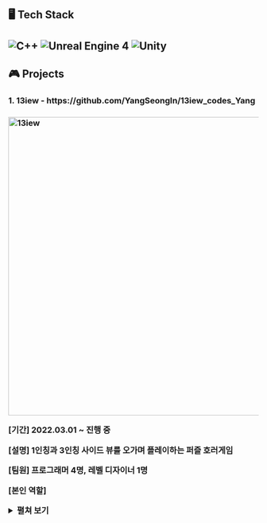 <h2>🖥 Tech Stack<h2>
<img alt="C++" src="https://img.shields.io/badge/c++-00599C?&style=for-the-badge&logo=c%2B%2B&logoColor=white">
<img alt="Unreal Engine 4" src="https://img.shields.io/badge/unrealengine-%23313131.svg?style=for-the-badge&logo=unrealengine&logoColor=white">
<img alt="Unity" src="https://img.shields.io/badge/unity-%23000000.svg?style=for-the-badge&logo=unity&logoColor=white">
</hr>
<h2>🎮 Projects</h2>
<h3 dir="auto">1. 13iew - https://github.com/YangSeongIn/13iew_codes_Yang<h3>  
<img alt="13iew" src="https://user-images.githubusercontent.com/28759527/193442667-db8d2764-4807-4ef0-bf9a-e3030d3345e8.png" width="600"><br>
<p>[기간] 2022.03.01 ~ 진행 중</p>
<p>[설명] 1인칭과 3인칭 사이드 뷰를 오가며 플레이하는 퍼즐 호러게임</p>
<p>[팀원] 프로그래머 4명, 레벨 디자이너 1명</p>
<p>[본인 역할] <details>
    <summary>펼쳐 보기</summary>
    <p>1. 😀전체적인 메인 캐릭터 - 움직임, 애니메이션, 노티파이, 위젯 등</p5>
    <p>2. 👤3인칭 액터<p4>
        <ul type="none">
            <li> 2-1. <a href="https://sheep-adult.tistory.com/17">물체 밀고 당기기</a></li>
            <li> 2-2. <a href="https://sheep-adult.tistory.com/20">물건 집고 던지기</a></li>
            <li> 2-3. 로프에 매달리고 스윙하기</li>
            <li> 2-4. <a href="https://sheep-adult.tistory.com/22">장대 오르고 내리기</a></li>
            <li> 2-5. <a href="https://sheep-adult.tistory.com/28">사실적인 방향 전환</a></li>
            <li> 2-6. 물체에 매달리고 올라가기</li>
        </ul>
    <p>3. 👁1인칭 액터</p4>
        <ul type="none">
            <li> 3-1. <a href="https://sheep-adult.tistory.com/27">밸브</a></li>
            <li> 3-2. 상호작용 가능 물체에 포커스 시 하이라이팅 기능 - 추후 위젯으로 수정 예정</li>
            <li> 3-2. 상호작용 가능 물체에 포커스 시 적절한 이미지 띄우기 기능 - 추후 위젯으로 수정 예정</li>
            <li> 3-3. 서랍, 문 열기/닫기</li>
        </ul>  
    <p>4. 🧱일반 액터<p>
        <ul type="none">
            <li> 4-1. <a href="https://sheep-adult.tistory.com/18">반사각을 활용한 리플렉션 액터</a></li>
            <li> 4-2. 저울</li>
            <li> 4-3. 엘리베이터</li>
            <li> 4-4. 체크포인트</li>
        </ul>
    <p>5. 🎛시스템<p>
        <ul type="none">
            <li>5-1. <a href="https://sheep-adult.tistory.com/21">멀티슬롯 세이브 시스템</a></li>
            <li>5-2. 저울</li>
            <li>5-3. 엘리베이터</li>
        </ul>  
</details> </p>

